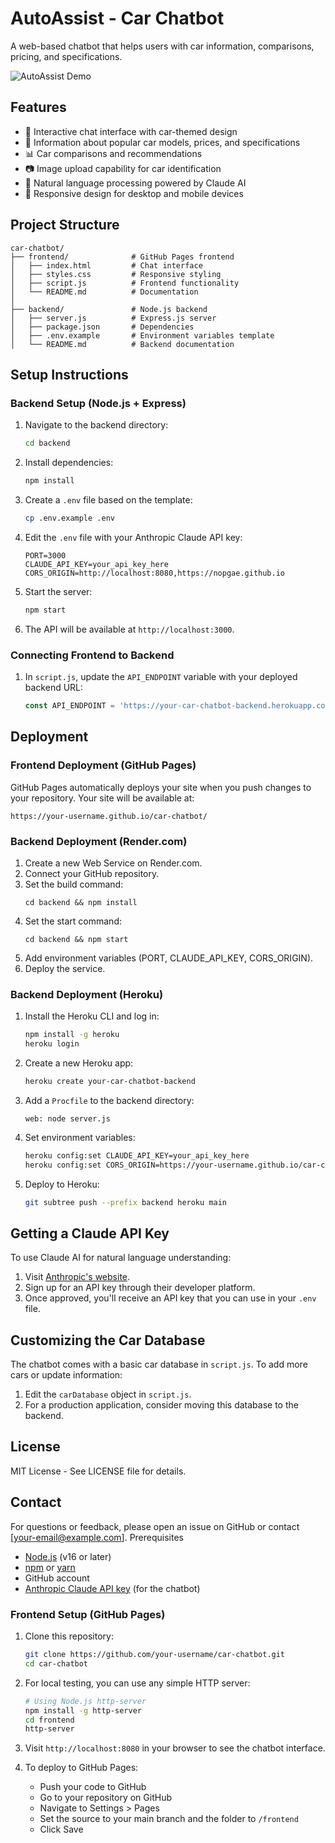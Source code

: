 # AutoAssist - Car Chatbot

A web-based chatbot that helps users with car information, comparisons, pricing, and specifications.

![AutoAssist Demo](https://via.placeholder.com/800x400?text=AutoAssist+Demo)

## Features

- 💬 Interactive chat interface with car-themed design
- 🚗 Information about popular car models, prices, and specifications
- 📊 Car comparisons and recommendations
- 📷 Image upload capability for car identification
- 🧠 Natural language processing powered by Claude AI
- 📱 Responsive design for desktop and mobile devices

## Project Structure

```
car-chatbot/
├── frontend/              # GitHub Pages frontend
│   ├── index.html         # Chat interface
│   ├── styles.css         # Responsive styling
│   ├── script.js          # Frontend functionality
│   └── README.md          # Documentation
│
├── backend/               # Node.js backend
│   ├── server.js          # Express.js server
│   ├── package.json       # Dependencies
│   ├── .env.example       # Environment variables template
│   └── README.md          # Backend documentation
```

## Setup Instructions

### Backend Setup (Node.js + Express)

1. Navigate to the backend directory:
   ```bash
   cd backend
   ```

2. Install dependencies:
   ```bash
   npm install
   ```

3. Create a `.env` file based on the template:
   ```bash
   cp .env.example .env
   ```

4. Edit the `.env` file with your Anthropic Claude API key:
   ```
   PORT=3000
   CLAUDE_API_KEY=your_api_key_here
   CORS_ORIGIN=http://localhost:8080,https://nopgae.github.io
   ```

5. Start the server:
   ```bash
   npm start
   ```

6. The API will be available at `http://localhost:3000`.

### Connecting Frontend to Backend

1. In `script.js`, update the `API_ENDPOINT` variable with your deployed backend URL:
   ```javascript
   const API_ENDPOINT = 'https://your-car-chatbot-backend.herokuapp.com/api/chat';
   ```

## Deployment

### Frontend Deployment (GitHub Pages)

GitHub Pages automatically deploys your site when you push changes to your repository. Your site will be available at:
```
https://your-username.github.io/car-chatbot/
```

### Backend Deployment (Render.com)

1. Create a new Web Service on Render.com.
2. Connect your GitHub repository.
3. Set the build command:
   ```
   cd backend && npm install
   ```
4. Set the start command:
   ```
   cd backend && npm start
   ```
5. Add environment variables (PORT, CLAUDE_API_KEY, CORS_ORIGIN).
6. Deploy the service.

### Backend Deployment (Heroku)

1. Install the Heroku CLI and log in:
   ```bash
   npm install -g heroku
   heroku login
   ```

2. Create a new Heroku app:
   ```bash
   heroku create your-car-chatbot-backend
   ```

3. Add a `Procfile` to the backend directory:
   ```
   web: node server.js
   ```

4. Set environment variables:
   ```bash
   heroku config:set CLAUDE_API_KEY=your_api_key_here
   heroku config:set CORS_ORIGIN=https://your-username.github.io/car-chatbot
   ```

5. Deploy to Heroku:
   ```bash
   git subtree push --prefix backend heroku main
   ```

## Getting a Claude API Key

To use Claude AI for natural language understanding:

1. Visit [Anthropic's website](https://www.anthropic.com/product).
2. Sign up for an API key through their developer platform.
3. Once approved, you'll receive an API key that you can use in your `.env` file.

## Customizing the Car Database

The chatbot comes with a basic car database in `script.js`. To add more cars or update information:

1. Edit the `carDatabase` object in `script.js`.
2. For a production application, consider moving this database to the backend.

## License

MIT License - See LICENSE file for details.

## Contact

For questions or feedback, please open an issue on GitHub or contact [your-email@example.com]. Prerequisites

- [Node.js](https://nodejs.org/) (v16 or later)
- [npm](https://www.npmjs.com/) or [yarn](https://yarnpkg.com/)
- GitHub account
- [Anthropic Claude API key](https://www.anthropic.com/product) (for the chatbot)

### Frontend Setup (GitHub Pages)

1. Clone this repository:
   ```bash
   git clone https://github.com/your-username/car-chatbot.git
   cd car-chatbot
   ```

2. For local testing, you can use any simple HTTP server:
   ```bash
   # Using Node.js http-server
   npm install -g http-server
   cd frontend
   http-server
   ```

3. Visit `http://localhost:8080` in your browser to see the chatbot interface.

4. To deploy to GitHub Pages:
   - Push your code to GitHub
   - Go to your repository on GitHub
   - Navigate to Settings > Pages
   - Set the source to your main branch and the folder to `/frontend`
   - Click Save

###